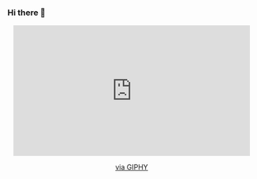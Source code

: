 ### Hi there 👋

<!--
**DracoNibilis/DracoNibilis** is a ✨ _special_ ✨ repository because its `README.md` (this file) appears on your GitHub profile.

Here are some ideas to get you started:

- 🔭 I’m currently working on ...
- 🌱 I’m currently learning ...
- 👯 I’m looking to collaborate on ...
- 🤔 I’m looking for help with ...
- 💬 Ask me about ...
- 📫 How to reach me: ...
- 😄 Pronouns: ...
- ⚡ Fun fact: ...
-->

<div align="center">
  <iframe src="https://giphy.com/embed/r7Rwd7KDGhzoiJt6vZ" width="480" height="265" frameBorder="0" class="giphy-embed" allowFullScreen></iframe><p><a href="https://giphy.com/gifs/Biteable-r7Rwd7KDGhzoiJt6vZ">via GIPHY</a></p>
</div>

